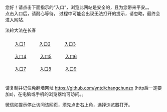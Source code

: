 您好！请点击下面指示的“入口”，浏览此网站是安全的，且为您带来平安。。 <br/>
点击入口后，请耐心等待， 过程中可能会出现无法打开的提示，请忽略，最终会进入网站. </br>

法轮大法在长春<br/>
<div style="padding:10px"><a style="margin:20px" target="_blank" href="https://djbn6ip1rtqpy.cloudfront.net/2Qpsp?tjtlpvo" id="ccLink1" rel="nofollow">入口1</a> <a target="_blank" style="margin:20px" href="https://d1w2mgr2i5d2dc.cloudfront.net/2Qpsp?xavsssgw" id="ccLink2" rel="nofollow">入口2</a> <a style="margin:20px" target="_blank" href="https://d2y43cqjmyoy67.cloudfront.net/2Qpsp?vlzjj" id="ccLink3" rel="nofollow">入口3</a></div>

<div style="padding:10px" ><a style="margin:20px" target="_blank" href="https://djbn6ip1rtqpy.cloudfront.net/2Qpsp?tjtlpvo" id="ccLink4" rel="nofollow">入口4</a> <a style="margin:20px" href="https://d1w2mgr2i5d2dc.cloudfront.net/2Qpsp?xavsssgw" target="_blank" id="ccLink5" rel="nofollow">入口5</a> <a style="margin:20px" href="https://d2y43cqjmyoy67.cloudfront.net/2Qpsp?vlzjj" target="_blank" id="ccLink6" rel="nofollow">入口6</a></div>

<div style="padding:10px"><a style="margin:20px" target="_blank" href="https://djbn6ip1rtqpy.cloudfront.net/2Qpsp?tjtlpvo" id="ccLink7" rel="nofollow">入口7</a> <a style="margin:20px" href="https://d1w2mgr2i5d2dc.cloudfront.net/2Qpsp?xavsssgw" target="_blank" id="ccLink8" rel="nofollow">入口8</a> <a style="margin:20px" target="_blank" href="https://d2y43cqjmyoy67.cloudfront.net/2Qpsp?vlzjj" id="ccLink9" rel="nofollow">入口9</a></div>

<br/>



请复制并记住免翻墙网址 https://github.com/yntd/changchunzx (http后一定要加s)，在电脑或手机的浏览器均可访问。。<br/>

微信如提示停止访问该网页，须先点击右上角，选择浏览器打开。
